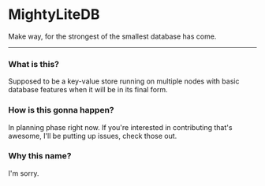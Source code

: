 # MightyLiteDB

Make way, for the strongest of the smallest database has come.

---

### What is this?

Supposed to be a key-value store running on multiple nodes with basic database features when it will be in its final form.

### How is this gonna happen?

In planning phase right now. If you're interested in contributing that's awesome, I'll be putting up issues, check those out.

### Why this name?

I'm sorry.


